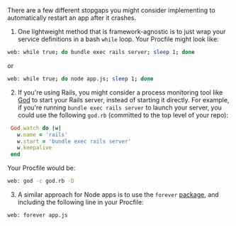 There are a few different stopgaps you might consider implementing to automatically restart an app after it crashes.

1. One lightweight method that is framework-agnostic is to just wrap your service definitions in a bash `while` loop. Your Procfile might look like:

  ```bash
  web: while true; do bundle exec rails server; sleep 1; done
  ```

  or

  ```bash
  web: while true; do node app.js; sleep 1; done
  ```

2. If you're using Rails, you might consider a process monitoring tool like [God](http://godrb.com/) to start your Rails server, instead of starting it directly.  For example, if you're running `bundle exec rails server` to launch your server, you could use the following `god.rb` (committed to the top level of your repo):

  ```ruby
   God.watch do |w|
     w.name = 'rails'
     w.start = 'bundle exec rails server'
     w.keepalive
   end
  ```

  Your Procfile would be:

  ```bash
  web: god -c god.rb -D
  ```

3. A similar approach for Node apps is to use the `forever` [package](https://www.npmjs.com/package/forever), and including the following line in your Procfile:

  ```bash
  web: forever app.js
  ```
